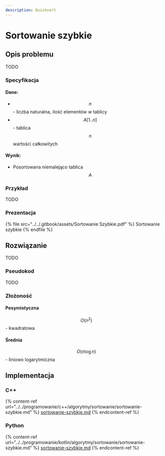 ```yaml
---
description: Quicksort
---
```


# Sortowanie szybkie

## Opis problemu

TODO

### Specyfikacja

#### Dane:

* $$n$$ - liczba naturalna, ilość elementów w tablicy
* $$A[1..n]$$ - tablica $$n$$ wartości całkowitych

#### Wynik:

* Posortowana niemalejąco tablica $$A$$ 

### Przykład

TODO

### Prezentacja

{% file src="../../.gitbook/assets/Sortowanie Szybkie.pdf" %}
Sortowanie szybkie
{% endfile %}

## Rozwiązanie

TODO

### Pseudokod

TODO

### Złożoność

#### Pesymistyczna

$$O(n^2)$$ - kwadratowa

#### Średnia

$$O(n\log{n})$$ - liniowo logarytmiczna

## Implementacja

### C++

{% content-ref url="../../programowanie/c++/algorytmy/sortowanie/sortowanie-szybkie.md" %}
[sortowanie-szybkie.md](../../programowanie/c++/algorytmy/sortowanie/sortowanie-szybkie.md)
{% endcontent-ref %}

### Python

{% content-ref url="../../programowanie/kotlin/algorytmy/sortowanie/sortowanie-szybkie.md" %}
[sortowanie-szybkie.md](../../programowanie/kotlin/algorytmy/sortowanie/sortowanie-szybkie.md)
{% endcontent-ref %}
